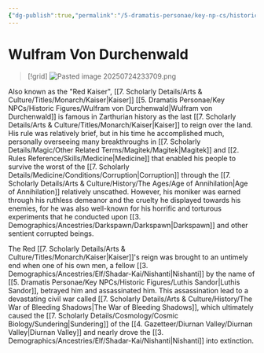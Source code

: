 ```yaml
---
{"dg-publish":true,"permalink":"/5-dramatis-personae/key-np-cs/historic-figures/wulfram-von-durchenwald/","noteIcon":""}
---
```


# Wulfram Von Durchenwald

>[!grid]
>![Pasted image 20250724233709.png](/img/user/x.%20Assets/Attachments/Pasted%20image%2020250724233709.png)

Also known as the "Red Kaiser", [[7. Scholarly Details/Arts & Culture/Titles/Monarch/Kaiser\|Kaiser]] [[5. Dramatis Personae/Key NPCs/Historic Figures/Wulfram von Durchenwald\|Wulfram von Durchenwald]] is famous in Zarthurian history as the last [[7. Scholarly Details/Arts & Culture/Titles/Monarch/Kaiser\|Kaiser]] to reign over the land. His rule was relatively brief, but in his time he accomplished much, personally overseeing many breakthroughs in [[7. Scholarly Details/Magic/Other Related Terms/Magitek/Magitek\|Magitek]] and [[2. Rules Reference/Skills/Medicine\|Medicine]] that enabled his people to survive the worst of the [[7. Scholarly Details/Medicine/Conditions/Corruption\|Corruption]] through the [[7. Scholarly Details/Arts & Culture/History/The Ages/Age of Annihilation\|Age of Annihilation]] relatively unscathed. However, his moniker was earned through his ruthless demeanor and the cruelty he displayed towards his enemies, for he was also well-known for his horrific and torturous experiments that he conducted upon [[3. Demographics/Ancestries/Darkspawn/Darkspawn\|Darkspawn]] and other sentient corrupted beings. 

The Red [[7. Scholarly Details/Arts & Culture/Titles/Monarch/Kaiser\|Kaiser]]'s reign was brought to an untimely end when one of his own men, a fellow [[3. Demographics/Ancestries/Elf/Shadar-Kai/Nishanti\|Nishanti]] by the name of [[5. Dramatis Personae/Key NPCs/Historic Figures/Luthis Sandor\|Luthis Sandor]], betrayed him and assassinated him. This assassination lead to a devastating civil war called [[7. Scholarly Details/Arts & Culture/History/The War of Bleeding Shadows\|The War of Bleeding Shadows]], which ultimately caused the [[7. Scholarly Details/Cosmology/Cosmic Biology/Sundering\|Sundering]] of the [[4. Gazetteer/Diurnan Valley/Diurnan Valley\|Diurnan Valley]] and nearly drove the [[3. Demographics/Ancestries/Elf/Shadar-Kai/Nishanti\|Nishanti]] into extinction. 